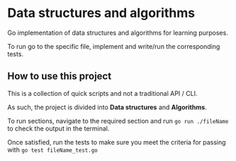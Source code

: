 # Data structures and algorithms

Go implementation of data structures and algorithms for learning purposes.

To run go to the specific file, implement and write/run the corresponding tests.

## How to use this project

This is a collection of quick scripts and not a traditional API / CLI.

As such, the project is divided into **Data structures** and **Algorithms**.

To run sections, navigate to the required section and run `go run ./fileName` to check the output in the terminal.

Once satisfied, run the tests to make sure you meet the criteria for passing with `go test fileName_test.go`
